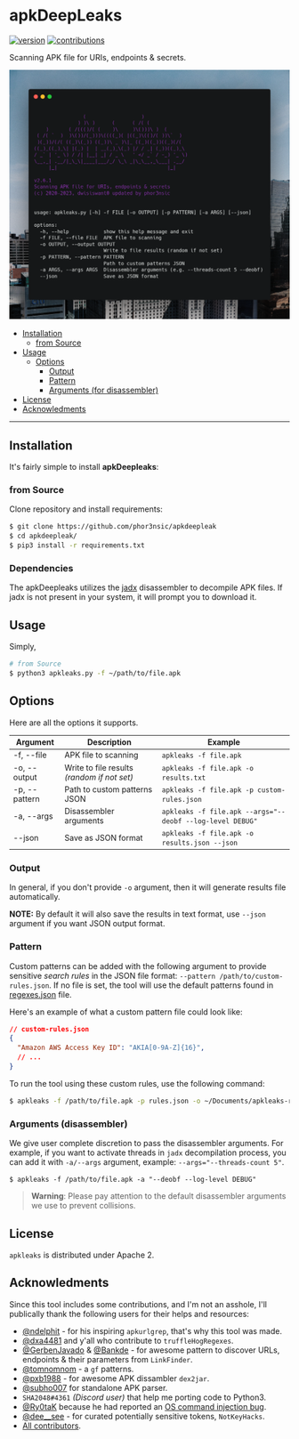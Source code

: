 # apkDeepLeaks
[![version](https://badge.fury.io/gh/phor3nsic%2fapkdeepleaks.svg)](https://badge.fury.io/gh/phor3nsic%2fapkdeepleaks.svg)
[![contributions](https://img.shields.io/badge/contributions-welcome-brightgreen.svg?style=flat)](https://github.com/phor3nsic/apkdeepleaks/issues)

Scanning APK file for URIs, endpoints & secrets.

<img src="resources/carbon.png" alt="apkDeepleaks">

- [Installation](#installation)
  - [from Source](#from-source)
- [Usage](#usage)
  - [Options](#options)
    - [Output](#output)
    - [Pattern](#pattern)
    - [Arguments (for disassembler)](#arguments-for-disassembler)
- [License](#license)
- [Acknowledments](#acknowledments)

---

## Installation

It's fairly simple to install **apkDeepleaks**:

### from Source

Clone repository and install requirements:

```bash
$ git clone https://github.com/phor3nsic/apkdeepleak
$ cd apkdeepleak/
$ pip3 install -r requirements.txt
```

### Dependencies

The apkDeepleaks utilizes the [jadx](https://github.com/skylot/jadx) disassembler to decompile APK files. If jadx is not present in your system, it will prompt you to download it.

## Usage

Simply,

```bash
# from Source
$ python3 apkleaks.py -f ~/path/to/file.apk
```

## Options

Here are all the options it supports.

| **Argument**  	| **Description**                             	| **Example**                                                   |
|---------------	|---------------------------------------------	|-------------------------------------------------------------  |
| -f, --file    	| APK file to scanning                        	| `apkleaks -f file.apk`                                        |
| -o, --output  	| Write to file results _(random if not set)_ 	| `apkleaks -f file.apk -o results.txt`                         |
| -p, --pattern 	| Path to custom patterns JSON                	| `apkleaks -f file.apk -p custom-rules.json`                   |
| -a, --args    	| Disassembler arguments                      	| `apkleaks -f file.apk --args="--deobf --log-level DEBUG"`     |
|     --json      | Save as JSON format                         	| `apkleaks -f file.apk -o results.json --json`                 |

### Output

In general, if you don't provide `-o` argument, then it will generate results file automatically.

**NOTE:** By default it will also save the results in text format, use `--json` argument if you want JSON output format.

### Pattern

Custom patterns can be added with the following argument to provide sensitive _search rules_ in the JSON file format: `--pattern /path/to/custom-rules.json`. If no file is set, the tool will use the default patterns found in [regexes.json](https://github.com/dwisiswant0/apkleaks/blob/master/config/regexes.json) file.

Here's an example of what a custom pattern file could look like:

```json
// custom-rules.json
{
  "Amazon AWS Access Key ID": "AKIA[0-9A-Z]{16}",
  // ...
}
```

To run the tool using these custom rules, use the following command:

```bash
$ apkleaks -f /path/to/file.apk -p rules.json -o ~/Documents/apkleaks-results.txt
```

### Arguments (disassembler)

We give user complete discretion to pass the disassembler arguments. For example, if you want to activate threads in `jadx` decompilation process, you can add it with `-a/--args` argument, example: `--args="--threads-count 5"`.

```
$ apkleaks -f /path/to/file.apk -a "--deobf --log-level DEBUG"
```

> **Warning**:
> Please pay attention to the default disassembler arguments we use to prevent collisions.

## License

`apkleaks` is distributed under Apache 2.

## Acknowledments

Since this tool includes some contributions, and I'm not an asshole, I'll publically thank the following users for their helps and resources:

- [@ndelphit](https://github.com/ndelphit) - for his inspiring `apkurlgrep`, that's why this tool was made.
- [@dxa4481](https://github.com/dxa4481) and y'all who contribute to `truffleHogRegexes`.
- [@GerbenJavado](https://github.com/GerbenJavado) & [@Bankde](https://github.com/Bankde) - for awesome pattern to discover URLs, endpoints & their parameters from `LinkFinder`.
- [@tomnomnom](https://github.com/tomnomnom/gf) - a `gf` patterns.
- [@pxb1988](https://github.com/pxb1988) - for awesome APK dissambler `dex2jar`.
- [@subho007](https://github.com/ph4r05) for standalone APK parser.
- `SHA2048#4361` _(Discord user)_ that help me porting code to Python3.
- [@Ry0taK](https://github.com/Ry0taK) because he had reported an [OS command injection bug](https://github.com/dwisiswant0/apkleaks/security/advisories/GHSA-8434-v7xw-8m9x).
- [@dee__see](https://twitter.com/dee__see) - for curated potentially sensitive tokens, `NotKeyHacks`.
- [All contributors](https://github.com/dwisiswant0/apkleaks/graphs/contributors).
